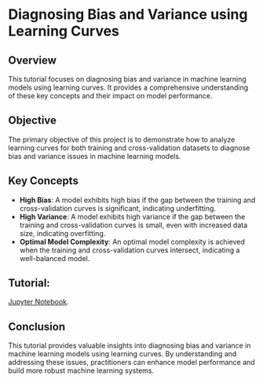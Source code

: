 # Diagnosing Bias and Variance using Learning Curves

## Overview
This tutorial focuses on diagnosing bias and variance in machine learning models using learning curves. It provides a comprehensive understanding of these key concepts and their impact on model performance.

## Objective
The primary objective of this project is to demonstrate how to analyze learning curves for both training and cross-validation datasets to diagnose bias and variance issues in machine learning models.

## Key Concepts
- **High Bias**: A model exhibits high bias if the gap between the training and cross-validation curves is significant, indicating underfitting.
- **High Variance**: A model exhibits high variance if the gap between the training and cross-validation curves is small, even with increased data size, indicating overfitting.
- **Optimal Model Complexity**: An optimal model complexity is achieved when the training and cross-validation curves intersect, indicating a well-balanced model.
## Tutorial:

[Jupyter Notebook](Learning_Curveipynb.ipynb). 


## Conclusion
This tutorial provides valuable insights into diagnosing bias and variance in machine learning models using learning curves. By understanding and addressing these issues, practitioners can enhance model performance and build more robust machine learning systems.
